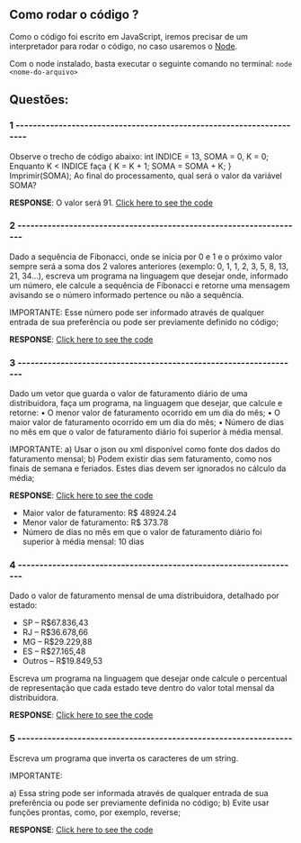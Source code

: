 ## Como rodar o código ?

Como o código foi escrito em JavaScript, iremos precisar de um interpretador para rodar o código, no caso usaremos o [Node](https://nodejs.org/en).

Com o node instalado, basta executar o seguinte comando no terminal:
`node <nome-do-arquivo>`

## Questões:

### 1 --------------------------------------------------------------------

Observe o trecho de código abaixo: int INDICE = 13, SOMA = 0, K = 0;
Enquanto K < INDICE faça { K = K + 1; SOMA = SOMA + K; }
Imprimir(SOMA);
Ao final do processamento, qual será o valor da variável SOMA?

**RESPONSE**: O valor será 91. [Click here to see the code](./1.js)

### 2 -------------------------------------------------------------------

Dado a sequência de Fibonacci, onde se inicia por 0 e 1 e o próximo valor sempre será a soma dos 2 valores anteriores (exemplo: 0, 1, 1, 2, 3, 5, 8, 13, 21, 34...), escreva um programa na linguagem que desejar onde, informado um número, ele calcule a sequência de Fibonacci e retorne uma mensagem avisando se o número informado pertence ou não a sequência.

IMPORTANTE: Esse número pode ser informado através de qualquer entrada de sua preferência ou pode ser previamente definido no código;

**RESPONSE**: [Click here to see the code](./2.js)

### 3 ------------------------------------------------------------------

Dado um vetor que guarda o valor de faturamento diário de uma distribuidora, faça um programa, na linguagem que desejar, que calcule e retorne:
• O menor valor de faturamento ocorrido em um dia do mês;
• O maior valor de faturamento ocorrido em um dia do mês;
• Número de dias no mês em que o valor de faturamento diário foi superior à média mensal.

IMPORTANTE:
a) Usar o json ou xml disponível como fonte dos dados do faturamento mensal;
b) Podem existir dias sem faturamento, como nos finais de semana e feriados. Estes dias devem ser ignorados no cálculo da média;

**RESPONSE**: [Click here to see the code](./3.js)

- Maior valor de faturamento: R$ 48924.24
- Menor valor de faturamento: R$ 373.78
- Número de dias no mês em que o valor de faturamento diário foi superior à média mensal: 10 dias

### 4 ------------------------------------------------------------------

Dado o valor de faturamento mensal de uma distribuidora, detalhado por estado:

- SP – R$67.836,43
- RJ – R$36.678,66
- MG – R$29.229,88
- ES – R$27.165,48
- Outros – R$19.849,53

Escreva um programa na linguagem que desejar onde calcule o percentual de representação que cada estado teve dentro do valor total mensal da distribuidora.

**RESPONSE**: [Click here to see the code](./4.js)

### 5 ----------------------------------------------------------------

Escreva um programa que inverta os caracteres de um string.

IMPORTANTE:

a) Essa string pode ser informada através de qualquer entrada de sua preferência ou pode ser previamente definida no código;
b) Evite usar funções prontas, como, por exemplo, reverse;

**RESPONSE**: [Click here to see the code](./5.js)
